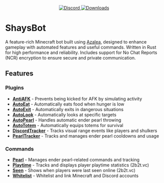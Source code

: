 <div align="center">
  <a href="https://discord.shaybox.com">
    <img alt="Discord" src="https://img.shields.io/discord/824865729445888041?color=404eed&label=Discord&logo=Discord&logoColor=FFFFFF">
  </a>
  <a href="https://github.com/shaybox/shaysbot/releases/latest">
    <img alt="Downloads" src="https://img.shields.io/github/downloads/shaybox/shaysbot/total?color=3fb950&label=Downloads&logo=github&logoColor=FFFFFF">
  </a>
</div>

# ShaysBot

A feature-rich Minecraft bot built using [Azalea](https://github.com/azalea-rs/azalea), designed to enhance gameplay
with automated features and useful commands. Written in Rust for high performance and reliability. Includes support for
No Chat Reports (NCR) encryption to ensure secure and private communication.

## Features

### Plugins

- [**AntiAFK**](src/plugins/anti_afk.rs) - Prevents being kicked for AFK by simulating activity
- [**AutoEat**](src/plugins/auto_eat.rs) - Automatically eats food when hunger is low
- [**AutoExit**](src/plugins/auto_exit.rs) - Automatically exits in dangerous situations
- [**AutoLook**](src/plugins/auto_look.rs) - Automatically looks at specific targets
- [**AutoPearl**](src/plugins/auto_pearl.rs) - Handles automatic ender pearl throwing
- [**AutoTotem**](src/plugins/auto_totem.rs) - Automatically equips totems for survival
- [**DiscordTracker**](src/plugins/ender_pearl_tracker) - Tracks visual range events like players and shulkers
- [**PearlTracker**](src/plugins/ender_pearl_tracker) - Tracks and manages ender pearl cooldowns and usage

### Commands

- [**Pearl**](src/commands/pearl.rs) - Manages ender pearl-related commands and tracking
- [**Playtime**](src/commands/playtime.rs) - Tracks and displays player playtime statistics (2b2t.vc)
- [**Seen**](src/commands/seen.rs) - Shows when players were last seen online (2b2t.vc)
- [**Whitelist**](src/commands/whitelist.rs) - Whitelist and link Minecraft and Discord accounts
